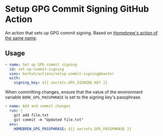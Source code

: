 # Setup GPG Commit Signing GitHub Action

An action that sets up GPG commit signing. Based on [Homebrew's action of the same name](https://github.com/Homebrew/actions/tree/master/setup-commit-signing).

## Usage

```yaml
- name: Set up GPG commit signing
  id: set-up-commit-signing
  uses: borksh/actions/setup-commit-signing@master
  with:
    signing_key: ${{ secrets.GPG_SIGNING_KEY }}
```

When committing changes, ensure that the value of the environment variable `BORK_GPG_PASSPHRASE` is set to the signing key's passphrase.

```yaml
- name: Add and commit changes
  run: |
    git add file.txt
    git commit -m "Updated file.txt"
  env:
    HOMEBREW_GPG_PASSPHRASE: ${{ secrets.GPG_PASSPHRASE }}
```
